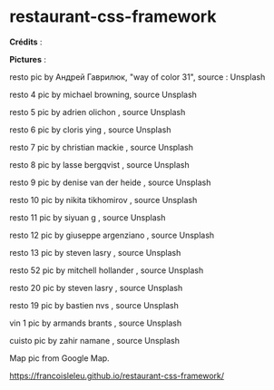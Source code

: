 # restaurant-css-framework


__Crédits__ :

__Pictures__ :

resto pic by Андрей Гаврилюк, "way of color 31", source : Unsplash

resto 4 pic by michael browning, source Unsplash

resto 5 pic by adrien olichon  , source Unsplash

resto 6 pic by cloris ying , source Unsplash

resto 7 pic by christian mackie  , source Unsplash

resto 8 pic by  lasse bergqvist , source Unsplash

resto 9 pic by denise van der heide  , source Unsplash

resto 10 pic by nikita tikhomirov , source Unsplash

resto 11 pic by siyuan g , source Unsplash

resto 12 pic by giuseppe argenziano , source Unsplash

resto 13 pic by steven lasry , source Unsplash

resto 52 pic by mitchell hollander , source Unsplash

resto 20 pic by steven lasry , source Unsplash

resto 19 pic by bastien nvs , source Unsplash

vin 1 pic by armands brants , source Unsplash

cuisto pic by zahir namane , source Unsplash

Map pic from Google Map.

https://francoisleleu.github.io/restaurant-css-framework/
